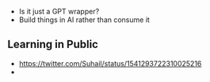 - Is it just a GPT wrapper?
- Build things in AI rather than consume it

## Learning in Public
- https://twitter.com/Suhail/status/1541293722310025216
- 